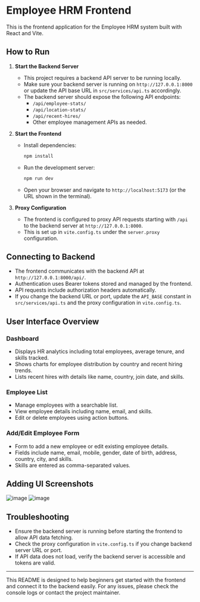 # Employee HRM Frontend

This is the frontend application for the Employee HRM system built with React and Vite.

## How to Run

1. **Start the Backend Server**

   - This project requires a backend API server to be running locally.
   - Make sure your backend server is running on `http://127.0.0.1:8000` or update the API base URL in `src/services/api.ts` accordingly.
   - The backend server should expose the following API endpoints:
     - `/api/employee-stats/`
     - `/api/location-stats/`
     - `/api/recent-hires/`
     - Other employee management APIs as needed.

2. **Start the Frontend**

   - Install dependencies:
     ```bash
     npm install
     ```
   - Run the development server:
     ```bash
     npm run dev
     ```
   - Open your browser and navigate to `http://localhost:5173` (or the URL shown in the terminal).

3. **Proxy Configuration**

   - The frontend is configured to proxy API requests starting with `/api` to the backend server at `http://127.0.0.1:8000`.
   - This is set up in `vite.config.ts` under the `server.proxy` configuration.

## Connecting to Backend

- The frontend communicates with the backend API at `http://127.0.0.1:8000/api/`.
- Authentication uses Bearer tokens stored and managed by the frontend.
- API requests include authorization headers automatically.
- If you change the backend URL or port, update the `API_BASE` constant in `src/services/api.ts` and the proxy configuration in `vite.config.ts`.

## User Interface Overview

### Dashboard

- Displays HR analytics including total employees, average tenure, and skills tracked.
- Shows charts for employee distribution by country and recent hiring trends.
- Lists recent hires with details like name, country, join date, and skills.

### Employee List

- Manage employees with a searchable list.
- View employee details including name, email, and skills.
- Edit or delete employees using action buttons.

### Add/Edit Employee Form

- Form to add a new employee or edit existing employee details.
- Fields include name, email, mobile, gender, date of birth, address, country, city, and skills.
- Skills are entered as comma-separated values.

## Adding UI Screenshots
![image](https://github.com/user-attachments/assets/d920fa75-7b00-423b-b982-55aa8e315236)
![image](https://github.com/user-attachments/assets/da2534b4-8d4d-40ab-80b5-aa4b2be7433a)


## Troubleshooting

- Ensure the backend server is running before starting the frontend to allow API data fetching.
- Check the proxy configuration in `vite.config.ts` if you change backend server URL or port.
- If API data does not load, verify the backend server is accessible and tokens are valid.

---

This README is designed to help beginners get started with the frontend and connect it to the backend easily. For any issues, please check the console logs or contact the project maintainer.
